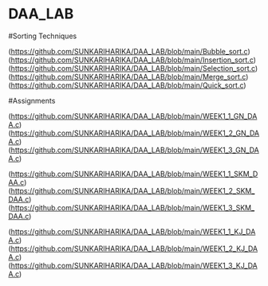 # DAA_LAB

#Sorting Techniques

(https://github.com/SUNKARIHARIKA/DAA_LAB/blob/main/Bubble_sort.c)
(https://github.com/SUNKARIHARIKA/DAA_LAB/blob/main/Insertion_sort.c)
(https://github.com/SUNKARIHARIKA/DAA_LAB/blob/main/Selection_sort.c)
(https://github.com/SUNKARIHARIKA/DAA_LAB/blob/main/Merge_sort.c)
(https://github.com/SUNKARIHARIKA/DAA_LAB/blob/main/Quick_sort.c)

#Assignments

(https://github.com/SUNKARIHARIKA/DAA_LAB/blob/main/WEEK1_1_GN_DAA.c)
(https://github.com/SUNKARIHARIKA/DAA_LAB/blob/main/WEEK1_2_GN_DAA.c)
(https://github.com/SUNKARIHARIKA/DAA_LAB/blob/main/WEEK1_3_GN_DAA.c)

(https://github.com/SUNKARIHARIKA/DAA_LAB/blob/main/WEEK1_1_SKM_DAA.c)
(https://github.com/SUNKARIHARIKA/DAA_LAB/blob/main/WEEK1_2_SKM_DAA.c)
(https://github.com/SUNKARIHARIKA/DAA_LAB/blob/main/WEEK1_3_SKM_DAA.c)

(https://github.com/SUNKARIHARIKA/DAA_LAB/blob/main/WEEK1_1_KJ_DAA.c)
(https://github.com/SUNKARIHARIKA/DAA_LAB/blob/main/WEEK1_2_KJ_DAA.c)
(https://github.com/SUNKARIHARIKA/DAA_LAB/blob/main/WEEK1_3_KJ_DAA.c)

